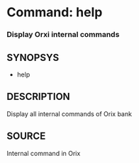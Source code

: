 # Command: help

### Display Orxi internal commands

## SYNOPSYS
+ help

## DESCRIPTION
Display all internal commands of Orix bank

## SOURCE
Internal command in Orix
